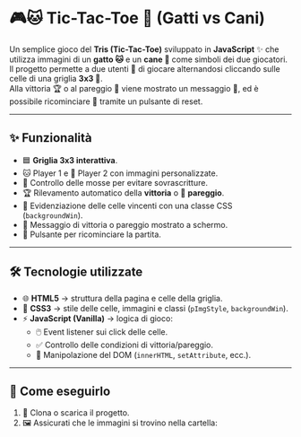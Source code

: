 # 🎮🐱 Tic-Tac-Toe 🐶 (Gatti vs Cani)

Un semplice gioco del **Tris (Tic-Tac-Toe)** sviluppato in **JavaScript** ✨ che utilizza immagini di un **gatto 🐱** e un **cane 🐶** come simboli dei due giocatori.  
Il progetto permette a due utenti 👥 di giocare alternandosi cliccando sulle celle di una griglia **3x3 🔲**.  
Alla vittoria 🏆 o al pareggio 🤝 viene mostrato un messaggio 📢, ed è possibile ricominciare 🔄 tramite un pulsante di reset.

---

## ✨ Funzionalità
- 🟦 **Griglia 3x3 interattiva**.
- 🐱 Player 1 e 🐶 Player 2 con immagini personalizzate.
- 🚫 Controllo delle mosse per evitare sovrascritture.
- 🏆 Rilevamento automatico della **vittoria** o 🤝 **pareggio**.
- 🎨 Evidenziazione delle celle vincenti con una classe CSS (`backgroundWin`).
- 📢 Messaggio di vittoria o pareggio mostrato a schermo.
- 🔄 Pulsante per ricominciare la partita.

---

## 🛠️ Tecnologie utilizzate
- 🌐 **HTML5** → struttura della pagina e celle della griglia.  
- 🎨 **CSS3** → stile delle celle, immagini e classi (`pImgStyle`, `backgroundWin`).  
- ⚡ **JavaScript (Vanilla)** → logica di gioco:
  - 🖱️ Event listener sui click delle celle.
  - ✅ Controllo delle condizioni di vittoria/pareggio.
  - 🧩 Manipolazione del DOM (`innerHTML`, `setAttribute`, ecc.).

---

## 🚀 Come eseguirlo
1. 📂 Clona o scarica il progetto.
2. 🖼️ Assicurati che le immagini si trovino nella cartella:
